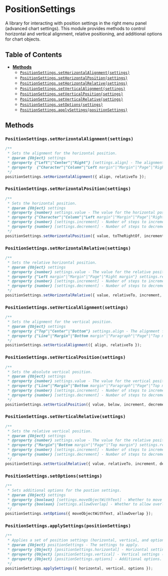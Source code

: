 # PositionSettings

A library for interacting with position settings in the right menu panel (advanced chart settings). This module provides methods to control horizontal and vertical alignment, relative positioning, and additional options for chart objects.

## Table of Contents

-   [**Methods**](#methods)
    -   [`PositionSettings.setHorizontalAlignment(settings)`](#positionsettingssethorizontalalignmentsettings)
    -   [`PositionSettings.setHorizontalPosition(settings)`](#positionsettingssethorizontalpositionsettings)
    -   [`PositionSettings.setHorizontalRelative(settings)`](#positionsettingssethorizontalrelativesettings)
    -   [`PositionSettings.setVerticalAlignment(settings)`](#positionsettingssetverticalalignmentsettings)
    -   [`PositionSettings.setVerticalPosition(settings)`](#positionsettingssetverticalpositionsettings)
    -   [`PositionSettings.setVerticalRelative(settings)`](#positionsettingssetverticalrelativesettings)
    -   [`PositionSettings.setOptions(settings)`](#positionsettingssetoptionssettings)
    -   [`PositionSettings.applySettings(positionSettings)`](#positionsettingsapplysettingspositionsettings)

## Methods

### `PositionSettings.setHorizontalAlignment(settings)`

```javascript
/**
 * Sets the alignment for the horizontal position.
 * @param {Object} settings
 * @property {"Left"|"Center"|"Right"} [settings.align] - The alignment for the horizontal position.
 * @property  {"Character"|"Column"|"Left margin"|"Margin"|"Page"|"Right margin"} [settings.relativeTo] - What the alignment is relative to.
 */
positionSettings.setHorizontalAlignment({ align, relativeTo });
```

### `PositionSettings.setHorizontalPosition(settings)`

```javascript
/**
 * Sets the horizontal position.
 * @param {Object} settings
 * @property {number} settings.value - The value for the horizontal position.
 * @property {"Character"|"Column"|"Left margin"|"Margin"|"Page"|"Right margin"} settings.toTheRightOf - What the position is to the right of.
 * @property {number} [settings.increment] - Number of steps to increment the value.
 * @property {number} [settings.decrement] - Number of steps to decrement the value.
 */
positionSettings.setHorizontalPosition({ value, toTheRightOf, increment, decrement });
```

### `PositionSettings.setHorizontalRelative(settings)`

```javascript
/**
 * Sets the relative horizontal position.
 * @param {Object} settings
 * @property {number} settings.value - The value for the relative position.
 * @property {"Left margin"|"Margin"|"Page"|"Right margin"} settings.relativeTo - What the position is relative to.
 * @property {number} [settings.increment] - Number of steps to increment the value.
 * @property {number} [settings.decrement] - Number of steps to decrement the value.
 */
positionSettings.setHorizontalRelative({ value, relativeTo, increment, decrement });
```

### `PositionSettings.setVerticalAlignment(settings)`

```javascript
/**
 * Sets the alignment for the vertical position.
 * @param {Object} settings
 * @property {"Top"|"Center"|"Bottom"} settings.align - The alignment for the vertical position.
 * @property {"Line"|"Margin"|"Bottom margin"|"Paragraph"|"Page"|"Top margin"} settings.relativeTo - What the alignment is relative to.
 */
positionSettings.setVerticalAlignment({ align, relativeTo });
```

### `PositionSettings.setVerticalPosition(settings)`

```javascript
/**
 * Sets the absolute vertical position.
 * @param {Object} settings
 * @property {number} settings.value - The value for the vertical position.
 * @property {"Line"|"Margin"|"Bottom margin"|"Paragraph"|"Page"|"Top margin"} settings.below - What the position is below.
 * @property {number} [settings.increment] - Number of steps to increment the value.
 * @property {number} [settings.decrement] - Number of steps to decrement the value.
 */
positionSettings.setVerticalPosition({ value, below, increment, decrement });
```

### `PositionSettings.setVerticalRelative(settings)`

```javascript
/**
 * Sets the relative vertical position.
 * @param {Object} settings
 * @property {number} settings.value - The value for the relative position.
 * @property {"Margin"|"Bottom margin"|"Page"|"Top margin"} settings.relativeTo - What the position is relative to.
 * @property {number} [settings.increment] - Number of steps to increment the value.
 * @property {number} [settings.decrement] - Number of steps to decrement the value.
 */
positionSettings.setVerticalRelative({ value, relativeTo, increment, decrement });
```

### `PositionSettings.setOptions(settings)`

```javascript
/**
 * Sets additional options for the postion settings.
 * @param {Object} settings
 * @property {boolean} [settings.moveObjectWithText] - Whether to move the object with text.
 * @property {boolean} [settings.allowOverlap] - Whether to allow overlap with other objects.
 */
positionSettings.setOptions({ moveObjectWithText, allowOverlap });
```

### `PositionSettings.applySettings(positionSettings)`

```javascript
/**
 * Applies a set of position settings (horizontal, vertical, and options).
 * @param {Object} positionSettings - The settings to apply.
 * @property {Object} [positionSettings.horizontal] - Horizontal settings (alignment, position, relative).
 * @property {Object} [positionSettings.vertical] - Vertical settings (alignment, position, relative).
 * @property {Object} [positionSettings.options] - Additional options.
 */
positionSettings.applySettings({ horizontal, vertical, options });
```

